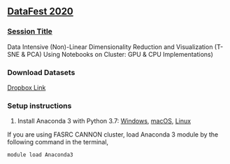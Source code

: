 ## [DataFest 2020](https://projects.iq.harvard.edu/datafest2020/schedule)

### [Session Title](https://harvarddatafest2020.sched.com/event/YNuw/data-intensive-non-linear-dimensionality-reduction-and-visualization-t-sne-pca-using-notebooks-on-cluster-gpu-cpu-implementations?iframe=yes&w=100%&sidebar=yes&bg=no)
Data Intensive (Non)-Linear Dimensionality Reduction and Visualization (T-SNE & PCA) Using Notebooks on Cluster: GPU & CPU Implementations)

### Download Datasets
[Dropbox Link](https://www.dropbox.com/sh/jnqak5qhxol0zig/AABizfe1vaCbqSF1FjJmWZNya?dl=0)



### Setup instructions

1. Install Anaconda 3 with Python 3.7: [Windows](https://www.anaconda.com/distribution/#windows), [macOS](https://www.anaconda.com/distribution/#macos), [Linux](https://www.anaconda.com/distribution/#linux)

If you are using FASRC CANNON cluster, load Anaconda 3 module by the following command in the terminal,

```sh
module load Anaconda3
```
